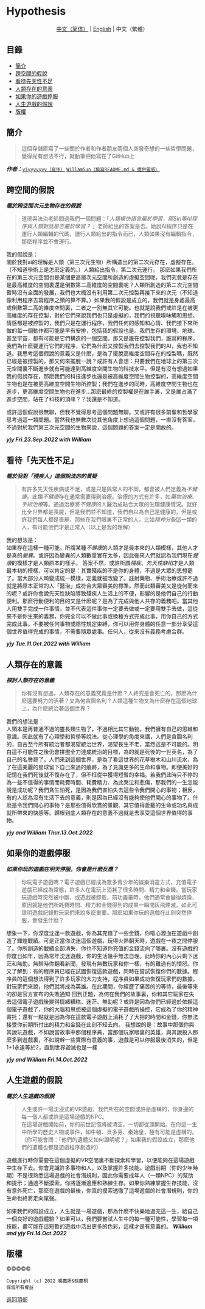 # Hypothesis
<div align="center"><a href="README.md">中文（简体）</a> | <a href="README-en.md">English</a> | 中文（繁體）</div>  

## 目錄
- [簡介](#簡介)  
- [跨空間的假說](#跨空間的假說)  
- [看待先天性不足](#看待先天性不足)
- [人類存在的意義](#人類存在的意義)
- [如果你的遊戲停服](#如果你的遊戲停服)
- [人生遊戲的假說](#人生遊戲的假說)
- [版權](#版權)
## 簡介
> 這個存儲庫寫了一些關於作者和作者朋友兩個人突發奇想的一些哲學問題，覺得光有想法不行，就動筆把他寫在了GitHub上

***作者：***[`yjyyyyyyy（寫作）`](https://github.com/yjyyyyyyy) [`WillamSun（填寫README.md & 提供靈感）`](https://github.com/WillamSun)
## 跨空間的假說
***關於跨空間次元生物存在的假說***

>道德與法治老師問過我們一個問題：「*人類模仿語言屬於學習，那Siri等AI程序與人類對話是否屬於學習？* 」老師給出的答案是否。她說AI程序只是在運行人類編輯的代碼，運行人類給出的指令而已，人類如果沒有編輯指令，那麽程序並不會運行。  

我的假說是：  
關於我對ai的理解是人類（第三次元生物）所構造出的第二次元存在，虛擬存在。（不知道學術上是怎麽定義的。）人類給出指令，第二次元運行。
那麽如果我們所在的第三次元空間也是某個更高層次元空間所創造的虛擬空間呢，我們究竟是存在是最高維度的空間裏還是倒數第二高維度的空間裏呢？人類所創造的第二次元空間暫時沒有全面的發展，我們也大概沒有利用第二次元控製再接下來的次元（不知道像利用程序去寫程序之類的算不算。）如果我的假設是成立的，我們就是身處最高或倒數第二高的維度空間裏，二者之一別無其它可能。也就是說我們或許是在被更高維度的存在控製，對於它們來說我們也只是虛擬的，我們的視聽嗅味觸和思想、情感都是被控製的，我們只是在運行程序，我們任何的感知和心情、我們接下來所做的每一個動作都可能是早有安排，包括我的假設也是。我們生存的環境、地球、甚至宇宙，都有可能是它們構造的一個空間。那又是誰在控製我們，誰寫的程序，我們為什麽要運行它們的程序，它們為什麽又控製我們去控製我們的AI，我也不知道。我思考這個假說的意義又是什麽，是為了擺脫高維度空間存在的控製嗎，既然已經是被控製的，那又何來擺脫一說？或許有人會想：只要我們在地球上的第三次元空間裏不斷進步就有可能達到高維度空間生物的科技水平。但是有沒有想過如果我的假說存在，那麽我們的科技進步也還是被高維度空間生物控製的，高維度空間生物也是在被更高維度空間生物所控製；我們在進步的同時，高維度空間生物也在進步，更高維度空間生物也在進步...那麽最終的控製權是在誰手裏，又是誰占滿了進步空間，站在了科技的頂峰？？我還是不知道。

或許這個假說很無聊，但我不覺得思考這個問題無聊。又或許有很多前輩和哲學家思考過這一類問題。當然我也無數次從其他角度上想過這個問題，一直沒有答案，不過對於我們第三次元空間的生物來說，這個問題的答案一定是開放的。

***yjy Fri.23.Sep.2022 with William***
## 看待「先天性不足」
***關於我對「殘疾人」這個說法的的質疑***

> 有許多先天性疾病或不足，或是只是與常人的不同，都會被人們定義為*不健康*。此類*不健康*存在通常需要得到治療。治療的方式有許多，如*藥物治療*、*手術治療*等。通過治療將*不健康*的人醫治成貼合大眾的生理健康情況。就好比全世界都是喪屍，但是我們並不知道，我們自以為自己是健康的，但是或許我們每人都是喪屍，那些在我們眼裏不正常的人，比如*精神分裂*這一類的人，有可能他們才是正常人（以上是我的理解）

我的想法是：  
如果存在這樣一種可能。所謂某種*不健康*的人類才是最本來的人類模樣，其他人才是真的*變異*。或許因為變異的人類數量實在太多，因此後來人們就認為我們現在*健康*的模樣才是人類原本的樣子。
答案不然，或許所謂*殘疾*、*先天性缺陷*才是人類最本初的模樣，可以肯定的是：其實殘疾的不是你的身體，不過是大眾的思想罷了。當大部分人畸變成統一模樣，定義就被改變了。註射藥物、手術治療或許不過就是將原本正常的人「醫治」成符合大眾審美的標準。然而此類審美又是從何而來的呢？或許你會說先天性缺陷導致殘疾人生活上的不便，影響的是他們自己的行動便利。那麽行動便利的目的又是什麽呢？是為了完成與他人共存的義務吧。當其他人用雙手完成一件事情，並不代表這件事你一定要去做或一定要用雙手去做，這從來不是你生來的義務，你完全可以不做此事或換種方式完成此事，用你自己的方式完成此事。不要被任何事物或隱性規定束縛，你可以用你身體的任意一部分享受這個世界值得完成的事情，不需要隨眾處事。任何人，從來沒有義務考慮合群。  
  
***yjy Tue.11.Oct.2022 with William***
## 人類存在的意義
***探討人類存在的意義***

> 你有沒有想過，人類存在的意義究竟是什麽？人終究是會死亡的，那麽為什麽還要努力的活著？又為何貪圖名利？人類這種生物又為什麽存在這個地球上，為什麽統治著這個世界？

我們的想法是：  
人類本是再普通不過的靈長類生物了，不過相比其它動物，我們擁有自己的思維和意識。因此就有了心理學和哲學等說法。從心理學的角度來講，人們是貪圖名利的，自古至今所有統治者都渴望統治世界，渴望長生不老，當然這是不可能的。明白這不可能性之後仍會拼盡全力達成統治的目標，為的就是死後的一世英名，為了自己的名譽罷了。人們來到這個世界，是為了看這世界的花草樹木和山川流水，為了在這美麗的星球留下自己來過的痕跡，為了見識更多的生命和事物。即便美好的記憶在我們死後就不復存在了，但不枉從中獲得短暫的幸福。若我們此時只不停的為一些不值得的事情而耗費時間、耗費精力、為此哭泣和悲傷，那我們的一生怎能說是成功呢？我們貪生怕死，是因為我們害怕失去這些令我們開心的事物；相反，有的人認為沒有生活下去的意義，則是因為已經沒有能夠使他們開心的事物了。什麽是令我們開心的事物？是那些值得欣賞的景觀、其它值得愛戴的生命或功名與成就所帶來的快感等。歸根到底人類存在的意義不過就是去享受這個世界值得的事物。

***yjy and William Thur.13.Oct.2022***  

## 如果你的遊戲停服
***如果你玩的遊戲在明天停服，你會是什麽反應？***

>你玩電子遊戲嗎？電子遊戲已經成為眾多青少年的娛樂消遣方式，充值電子遊戲已經成為常態，許多人在電玩上消耗了很多時間、精力和金錢。當玩家玩遊戲時突然被中斷、或遊戲被卸載，前功盡棄時，他們通常會變得煩躁，原因就是他們所耗費時間、精力和金錢得到的成果一瞬間灰飛煙滅。如此可證明遊戲記錄對玩家們來說多麽重要。那麽如果你玩的遊戲在此刻突然停服，會發生什麽？ 
 
想象一下，你深度沈迷一款遊戲，你為其充值了一些金錢，你嘔心瀝血在遊戲中創造了輝煌戰績。可是正當你沈迷這個遊戲，玩得火熱朝天時，遊戲在一夜之間停服了。你所創造的戰績全部消失，你也不知道你充值的金錢流向了哪裏。沒有遊戲的你度日如年，因為常年沈迷遊戲，你的生活幾乎無法自理。此時你的內心只剩下迷茫和無助。無聊時你翻看新聞，發現有無數玩家和你一樣，有的難過有的憤怒。你又了解到：有的程序員已經在試圖恢復這款遊戲，同時在嘗試恢復你們的數據。程序員的這個想法得到了許多玩家的大力支持，程序員如果成功恢復玩家們的數據，對玩家們來說，他們就將成為英雄。在此期間，你經歷了痛苦的的等待，最後等來的卻是官方宣布的失敗通知
回到正題，為何在我們的故事裏，你和其它玩家在失去這個電子遊戲後變得情緒糟糕、迷茫、無助呢？或許是因為你們已經過於依賴這個電子遊戲了，你的大腦和思想被這個虛擬的電子遊戲所操控，它成為了你的精神寄托；還有一點就是因為你在這款電子遊戲上消耗了了大把的時間和金錢，你無法接受你前期所付出的精力和金錢在此刻不知去向。
我想說的是：故事中那個你與其說玩遊戲，不如說當故事中那個程序員，當那個玩家眼裏的英雄，與其說投入那麽多到遊戲裏，不如說幹一些實際有意義的事，遊戲是可以停服最後消失的，但是1+1永遠等於2，直到世界毀滅也是一樣
  
***yjy and William Fri.14.Oct.2022***
## 人生遊戲的假說
***關於人生遊戲的假說***

> 人生或許一場沈浸式的VR遊戲，我們所在的空間或許是虛構的，你身邊的每一個人都或許是這場遊戲的NPC。  
> 在這場遊戲開始前，你的前世記憶將被清空，一切都從頭開始。在你這一生中所學的歷史人物或事件，如牛頓、貝多芬、秦始皇，極有可能是虛構的。（你可能會問：「他們的遺體又如何證明呢？」如果我的假設成立，那麽他們的遺體也都是遊戲程序創造的）

遊戲進行時你需要在這個虛擬的VR空間裏不斷探索和學習，以便能夠在這場遊戲中生存下去。你會見識許多事物和人，以及掌握許多技能。遊戲前期（你的少年時期）不是很熟悉這場遊戲的社會潛規則，因此你需要成年人（一類NPC）的幫助和提示；通過不斷摸索，你將逐漸適應和熟練生存。如果你熟練掌握生存技能，沒有意外死亡，那麽在遊戲的最後，你真的摸索透徹了這場遊戲的社會潛規則，你的生命也終將走向尾聲。

如果我們的假設成立，人生就是一場遊戲，那為什麽不快樂地過完這一生，給自己一個良好的遊戲體驗？如果可以，我們要嘗試人生中的每一種可能性，學習每一項技能，盡可能在這短暫的遊戲中活出更多的色彩，這樣才是有意義的。
***William and yjy Fri.14.Oct.2022***

## 版權
©️©️©️©️©️
```
Copyright (c) 2022 楊嘉妍&孫慶桐
保留所有權益
```
  
[返回頂部](#Hypothesis)
